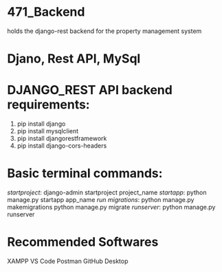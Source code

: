# 471_Backend
holds the django-rest backend for the property management system

# Djano, Rest API, MySql

# DJANGO_REST API backend requirements:
1. pip install django
2. pip install mysqlclient
3. pip install djangorestframework
4. pip install django-cors-headers

# Basic terminal commands:
*startproject*:
django-admin startproject project_name
*startapp*:
python manage.py startapp app_name
*run migrations*:
python manage.py makemigrations
python manage.py migrate
*runserver*:
python manage.py runserver

# Recommended Softwares
XAMPP
VS Code
Postman
GitHub Desktop
